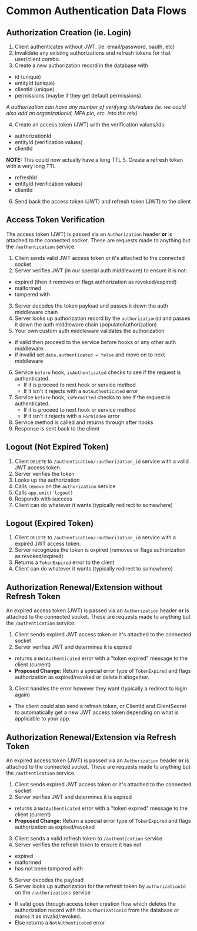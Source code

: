 # Common Authentication Data Flows

## Authorization Creation (ie. Login)
1. Client authenticates without JWT. (ie. email/password, oauth, etc)
2. Invalidate any existing authorizations and refresh tokens for that user/client combo.
3. Create a new authorization record in the database with
  - id (unique)
  - entityId (unique)
  - clientId (unique)
  - permissions (maybe if they get default permissions)
   
  _A authorization can have any number of verifying ids/values (ie. we could also add an organizationId, MFA pin, etc. into the mix)_

4. Create an access token (JWT) with the verification values/ids:
  - authorizationId
  - entityId (verification values)
  - clientId
  
  **NOTE:** This could now actually have a long TTL
5. Create a refresh token with a very long TTL
  - refreshId
  - entityId (verification values)
  - clientId
6. Send back the access token (JWT) and refresh token (JWT) to the client

## Access Token Verification
The access token (JWT) is passed via an `Authorization` header **or** is attached to the connected socket. These are requests made to anything but the `/authentication` service.

1. Client sends valid JWT access token or it's attached to the connected socket
2. Server verifies JWT (in our special auth middleware) to ensure it is not:
  - expired (then it removes or flags authorization as revoked/expired)
  - malformed
  - tampered with
3. Server decodes the token payload and passes it down the auth middleware chain
4. Server looks up authorization record by the `authorizationId` and passes it down the auth middleware chain (populateAuthorization)
5. Your own custom auth middleware validates the authorization
  - if valid then proceed to the service before hooks or any other auth middleware.
  - if invalid set `data.authenticated = false` and move on to next middleware
6. Service `before` hook, `isAuthenticated` checks to see if the request is authenticated.
    - If it is proceed to next hook or service method
    - If it isn't it rejects with a `NotAuthenticated` error
7. Service `before` hook, `isPermitted` checks to see if the request is authenticated.
    - If it is proceed to next hook or service method
    - If it isn't it rejects with a `Forbidden` error
8. Service method is called and returns through after hooks
9. Response is sent back to the client

## Logout (Not Expired Token)

1. Client `DELETE` to `/authentication/:authorization_id` service with a valid JWT access token.
2. Server verifies the token
3. Looks up the authorization
4. Calls `remove` on the `authorization` service
5. Calls `app.emit('logout)`
6. Responds with success
7. Client can do whatever it wants (typically redirect to somewhere)

## Logout (Expired Token)

1. Client `DELETE` to `/authentication/:authorization_id` service with a expired JWT access token.
2. Server recognizes the token is expired (removes or flags authorization as revoked/expired)
3. Returns a `TokenExpired` error to the client
4. Client can do whatever it wants (typically redirect to somewhere)

## Authorization Renewal/Extension without Refresh Token
An expired access token (JWT) is passed via an `Authorization` header **or** is attached to the connected socket. These are requests made to anything but the `/authentication` service.

1. Client sends expired JWT access token or it's attached to the connected socket
2. Server verifies JWT and determines it is expired
  - returns a `NotAuthenticated` error with a "token expired" message to the client (current)
  - **Proposed Change:** Return a special error type of `TokenExpired` and flags authorization as expired/revoked or delete it altogether.
3. Client handles the error however they want (typically a redirect to login again)
  - The client could also send a refresh token, or ClientId and ClientSecret to automatically get a new JWT access token depending on what is applicable to your app.

## Authorization Renewal/Extension via Refresh Token
An expired access token (JWT) is passed via an `Authorization` header **or** is attached to the connected socket. These are requests made to anything but the `/authentication` service.

1. Client sends expired JWT access token or it's attached to the connected socket
2. Server verifies JWT and determines it is expired
  - returns a `NotAuthenticated` error with a "token expired" message to the client (current)
  - **Proposed Change:** Return a special error type of `TokenExpired` and flags authorization as expired/revoked
3. Client sends a valid refresh token to `/authentication` service
4. Server verifies the refresh token to ensure it has not
  - expired
  - malformed
  - has not been tampered with
5. Server decodes the payload
6. Server looks up authorization for the refresh token by `authorizationId` on the `/authorizations` service
  - If valid goes through access token creation flow which deletes the authorization record with this `authorizationId` from the database or marks it as invalid/revoked.
  - Else returns a `NotAuthenticated` error
